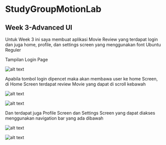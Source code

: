 ﻿# StudyGroupMotionLab

## Week 3-Advanced UI

Untuk Week 3 ini saya membuat aplikasi Movie Review yang terdapat login dan juga home, profile, dan settings screen yang menggunakan font Ubuntu Reguler

Tampilan Login Page

![alt text](image.png)

Apabila tombol login dipencet maka akan membawa user ke home Screen, di Home Screen terdapat review Movie yang dapat di scroll kebawah

![alt text](image-1.png)

![alt text](image-2.png)

Dan terdapat juga Profile Screen dan Settings Screen yang dapat diakses menggunakan navigation bar yang ada dibawah

![alt text](image-3.png)

![alt text](image-4.png)
